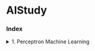 # AIStudy

### Index

<details>
  <summary>
    1. Perceptron Machine Learning
  </summary>
  <div>

  </div>
</details>

